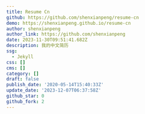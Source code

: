 ```yaml
---
title: Resume Cn
github: https://github.com/shenxianpeng/resume-cn
demo: https://shenxianpeng.github.io/resume-cn
author: shenxianpeng
author_link: https://github.com/shenxianpeng
date: 2023-11-30T09:51:41.682Z
description: 我的中文简历
ssg:
  - Jekyll
css: []
cms: []
category: []
draft: false
publish_date: '2020-05-14T15:40:33Z'
update_date: '2023-12-07T06:37:58Z'
github_star: 0
github_fork: 2
---
```

